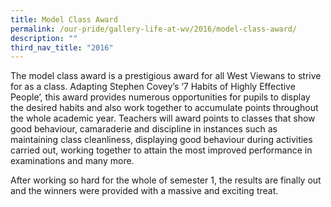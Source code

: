 ```yaml
---
title: Model Class Award
permalink: /our-pride/gallery-life-at-wv/2016/model-class-award/
description: ""
third_nav_title: "2016"
---
```

The model class award is a prestigious award for all West Viewans to strive for as a class. Adapting Stephen Covey’s ‘7 Habits of Highly Effective People’, this award provides numerous opportunities for pupils to display the desired habits and also work together to accumulate points throughout the whole academic year. Teachers will award points to classes that show good behaviour, camaraderie and discipline in instances such as maintaining class cleanliness, displaying good behaviour during activities carried out, working together to attain the most improved performance in examinations and many more.

  

After working so hard for the whole of semester 1, the results are finally out and the winners were provided with a massive and exciting treat.